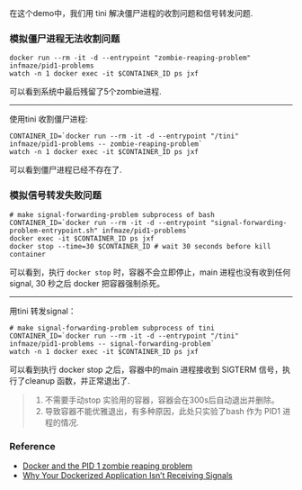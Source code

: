 在这个demo中，我们用 tini 解决僵尸进程的收割问题和信号转发问题.
### 模拟僵尸进程无法收割问题
```
docker run --rm -it -d --entrypoint "zombie-reaping-problem" infmaze/pid1-problems
watch -n 1 docker exec -it $CONTAINER_ID ps jxf
```
可以看到系统中最后残留了5个zombie进程.

-------

使用tini 收割僵尸进程:
```
CONTAINER_ID=`docker run --rm -it -d --entrypoint "/tini" infmaze/pid1-problems -- zombie-reaping-problem`
watch -n 1 docker exec -it $CONTAINER_ID ps jxf
```
可以看到僵尸进程已经不存在了.

### 模拟信号转发失败问题

```
# make signal-forwarding-problem subprocess of bash
CONTAINER_ID=`docker run --rm -it -d --entrypoint "signal-forwarding-problem-entrypoint.sh" infmaze/pid1-problems`
docker exec -it $CONTAINER_ID ps jxf
docker stop --time=30 $CONTAINER_ID # wait 30 seconds before kill container
```

可以看到，执行 `docker stop` 时，容器不会立即停止，main 进程也没有收到任何signal, 30 秒之后 docker 把容器强制杀死。

----------
用tini 转发signal：
```
# make signal-forwarding-problem subprocess of tini
CONTAINER_ID=`docker run --rm -it -d --entrypoint "/tini" infmaze/pid1-problems -- signal-forwarding-problem`
watch -n 1 docker exec -it $CONTAINER_ID ps jxf
```

可以看到执行 docker stop 之后，容器中的main 进程接收到 SIGTERM 信号，执行了cleanup 函数，并正常退出了.

> 1. 不需要手动stop 实验用的容器，容器会在300s后自动退出并删除。
> 1. 导致容器不能优雅退出，有多种原因，此处只实验了bash 作为 PID1 进程的情况.

### Reference
- [Docker and the PID 1 zombie reaping problem](https://blog.phusion.nl/2015/01/20/docker-and-the-pid-1-zombie-reaping-problem/)
- [Why Your Dockerized Application Isn’t Receiving Signals](https://hynek.me/articles/docker-signals/)
